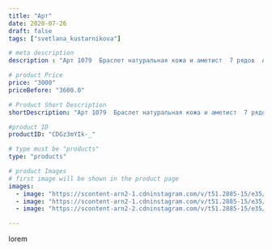 ```yaml
---
title: "Арт"
date: 2020-07-26
draft: false
tags: ["svetlana_kustarnikova"]

# meta description
description : "Арт 1079  Браслет натуральная кожа и аметист  7 рядов  Автор  дизайна и мой вдохновитель mea _ elena _"

# product Price
price: "3000"
priceBefore: "3600.0"

# Product Short Description
shortDescription: "Арт 1079  Браслет натуральная кожа и аметист  7 рядов  Автор  дизайна и мой вдохновитель mea _ elena _"

#product ID
productID: "CDGz3mYIk-_"

# type must be "products"
type: "products"

# product Images
# first image will be shown in the product page
images:
  - image: "https://scontent-arn2-1.cdninstagram.com/v/t51.2885-15/e35/111006792_336282021094777_2114461382702197466_n.jpg?_nc_ht=scontent-arn2-1.cdninstagram.com&_nc_cat=101&_nc_ohc=0yQSjCz3tTQAX-Hv-Wm&se=7&tp=1&oh=d15113b7f0ec917139094a8d39a2741e&oe=605F2815&ig_cache_key=MjM2MTgwMzE2OTAxNjY1Nzc3MA%3D%3D.2"
  - image: "https://scontent-arn2-1.cdninstagram.com/v/t51.2885-15/e35/116043323_287619802576179_1219899939408455378_n.jpg?_nc_ht=scontent-arn2-1.cdninstagram.com&_nc_cat=103&_nc_ohc=PzhrsheaxZ0AX-V2cgg&se=8&tp=1&oh=d9dc7c4f1e88f740268dcfdc024fa3d7&oe=605E68CE&ig_cache_key=MjM2MTgwMzE2OTAyNTE2MDM1OA%3D%3D.2"
  - image: "https://scontent-arn2-2.cdninstagram.com/v/t51.2885-15/e35/116018403_168682424700900_7590491061386374368_n.jpg?_nc_ht=scontent-arn2-2.cdninstagram.com&_nc_cat=100&_nc_ohc=KLxtByICYE0AX8QjEYC&se=7&tp=1&oh=91104d9bf2461f0684eaebd1e121ffd0&oe=60610DF4&ig_cache_key=MjM2MTgwMzE2OTA0MTg0NTY0NA%3D%3D.2"

---
```

lorem
